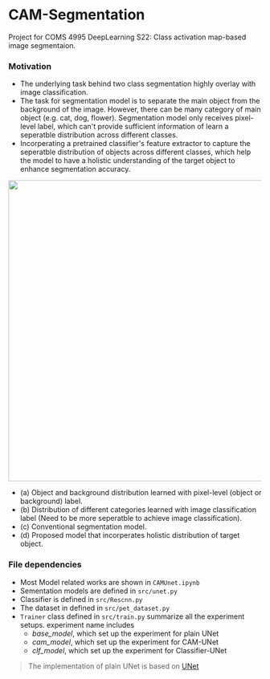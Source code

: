 # CAM-Segmentation
Project for COMS 4995 DeepLearning S22: Class activation map-based image segmentaion.

### Motivation
- The underlying task behind two class segmentation highly overlay with image classification.
- The task for segmentation model is to separate the main object from the background of the image. However, there can be many category of main object (e.g. cat, dog, flower). Segmentation model only receives pixel-level label, which can't provide sufficient information of learn a seperatble distribution across different classes.
- Incorperating a pretrained classifier's feature extractor to capture the seperatble distribution of objects across different classes, which help the model to have a holistic understanding of the target object to enhance segmentation accuracy.

<img src="https://user-images.githubusercontent.com/63531857/166854284-57a69dd4-4562-4e67-969e-31ab6cdec72f.png" width="600"/>

- (a) Object and background distribution learned with pixel-level (object or background) label.
- (b) Distribution of different categories learned with image classification label (Need to be more seperatble to achieve image classification).
- (c) Conventional segmentation model.
- (d) Proposed model that incorperates holistic distribution of target object.


### File dependencies
- Most Model related works are shown in `CAMUnet.ipynb`
- Sementation models are defined in `src/unet.py`
- Classifier is defined in `src/Rescnn.py`
- The dataset in defined in `src/pet_dataset.py`
- `Trainer` class defined in `src/train.py` summarize all the experiment setups. experiment name includes 
  - *base_model*, which set up the experiment for plain UNet
  - *cam_model*, which set up the experiment for CAM-UNet
  - *clf_model*, which set up the experiment for Classifier-UNet

> The implementation of plain UNet is based on [UNet](https://github.com/milesial/Pytorch-UNet#training)
